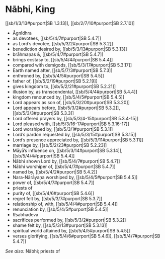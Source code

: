 # Nābhi, King

[[sb/1/3/13#purport|SB 1.3.13]], [[sb/2/7/10#purport|SB 2.7.10]]

* Āgnīdhra
* as devotees, [[sb/5/4/7#purport|SB 5.4.7]]
* as Lord’s devotee, [[sb/5/3/2#purport|SB 5.3.2]]
* benediction desired by, [[sb/5/3/13#purport|SB 5.3.13]]
* brāhmaṇas &, [[sb/5/4/7#purport|SB 5.4.7]]
* brings ecstasy to, [[sb/5/4/4#purport|SB 5.4.4]]
* compared with demigods, [[sb/5/3/17#purport|SB 5.3.17]]
* Earth named after, [[sb/5/7/3#purport|SB 5.7.3]]
* enthroned by, [[sb/5/4/5#purport|SB 5.4.5]]
* father of, [[sb/5/2/19#purport|SB 5.2.19]]
* gives kingdom to, [[sb/5/2/21#purport|SB 5.2.21]]
* illusion by, as transcendental, [[sb/5/4/4#purport|SB 5.4.4]]
* kingdom renounced by, [[sb/5/4/5#purport|SB 5.4.5]]
* Lord appears as son of, [[sb/5/3/20#purport|SB 5.3.20]]
* Lord appears before, [[sb/5/3/2#purport|SB 5.3.2]], [[sb/5/3/3#purport|SB 5.3.3]]
* Lord offered prayers by, [[sb/5/3/4-15#purport|SB 5.3.4-15]]
* Lord pleased with, [[sb/5/3/16-17#purport|SB 5.3.16-17]]
* Lord worshiped by, [[sb/5/3/1#purport|SB 5.3.1]]
* Lord’s pardon requested by, [[sb/5/3/15#purport|SB 5.3.15]]
* Lord’s presence appreciated by, [[sb/5/3/11#purport|SB 5.3.11]]
* marriage by, [[sb/5/2/23#purport|SB 5.2.23]]
* Māyā’s influence on, [[sb/5/3/14#purport|SB 5.3.14]], [[sb/5/4/4#purport|SB 5.4.4]]
* Nābhi shown Lord by, [[sb/5/4/7#purport|SB 5.4.7]]
* Nābhi worshiper of, [[sb/5/4/7#purport|SB 5.4.7]]
* named by, [[sb/5/4/2#purport|SB 5.4.2]]
* Nara-Nārāyaṇa worshiped by, [[sb/5/4/5#purport|SB 5.4.5]]
* power of, [[sb/5/4/7#purport|SB 5.4.7]]
* priests of
* purity of, [[sb/5/4/6#purport|SB 5.4.6]]
* regret felt by, [[sb/5/3/7#purport|SB 5.3.7]]
* relationship of, with, [[sb/5/4/4#purport|SB 5.4.4]]
* renunciation by, [[sb/5/4/5#purport|SB 5.4.5]]
* Ṛṣabhadeva
* sacrifices performed by, [[sb/5/3/2#purport|SB 5.3.2]]
* shame felt by, [[sb/5/3/13#purport|SB 5.3.13]]
* spiritual world attained by, [[sb/5/4/5#purport|SB 5.4.5]]
* verses glorifying, [[sb/5/4/6#purport|SB 5.4.6]], [[sb/5/4/7#purport|SB 5.4.7]]

*See also:* Nābhi; priests of
